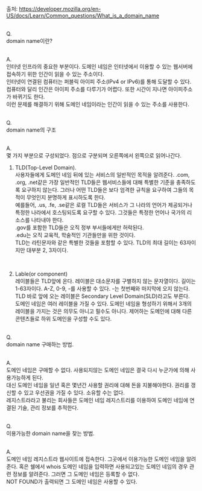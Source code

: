 출처: https://developer.mozilla.org/en-US/docs/Learn/Common_questions/What_is_a_domain_name<br/><br/>

Q.<br/>
domain name이란?<br/><br/>

A.<br/>
인터넷 인프라의 중요한 부분이다. 도메인 네임은 인터넷에서 이용할 수 있는 웹서버에 접속하기 위한 인간이 읽을 수 있는 주소이다.
<br/>
인터넷이 연결된 컴퓨터는 퍼블릭 아이피 주소(IPv4 or IPv6)를 통해 도달할 수 있다.
<br/>
컴퓨터와 달리 인간은 아이피 주소를 다루기가 어렵다. 또한 시간이 지나면 아이피주소가 바뀌기도 한다.
<br/>
이런 문제를 해결하기 위해 도메인 네임이라는 인간이 읽을 수 있는 주소를 사용한다.<br/><br/>

Q.<br/>
domain name의 구조<br/><br/>

A.<br/>
몇 가지 부분으로 구성되었다. 점으로 구분되며 오른쪽에서 왼쪽으로 읽어나간다.
<br/>
1. TLD(Top-Level Domain).<br/>
사용자들에게 도메인 네임 뒤에 있는 서비스의 일반적인 목적을 알려준다. .com, .org, .net같은 가장 일반적인 TLD들은 웹서비스들에 대해 특별한 기준을 충족하도록 요구하지 않는다. 그러나 어떤 TLD들은 보다 엄격한 규칙을 요구하여 그들의 목적이 무엇인지 분명하게 표시하도록 한다.<br/>
예를들어, .us, .fe, .se같은 로컬 TLD들은 서비스가 그 나라의 언어가 제공되거나 특정한 나라에서 호스팅되도록 요구할 수 있다. 그것들은 특정한 언어나 국가의 리소스를 나타내야 한다.<br/>
.gov를 포함한 TLD들은 오직 정부 부서들에게만 허락된다.<br/>
.edu는 오직 교육적, 학술적인 기관들만을 위한 것이다.<br/>
TLD는 라틴문자와 같은 특별한 것들을 포함할 수 있다. TLD의 최대 길이는 63자이지만 대부분 2, 3자이다.<br/>
<br/>

2. Lable(or component)<br/>
레이블들은 TLD앞에 온다. 레이블은 대소문자를 구별하지 않는 문자열이다. 길이는 1-63자이다. A-Z, 0-9, -를 사용할 수 있다. -는 첫번째와 마지막에 오지 않는다. TLD 바로 앞에 오는 레이블은 Secondary Level Domain(SLD)라고도 부른다.<br/>
도메인 네임은 여러 레이블을 가질 수 있다. 도메인 네임을 형성하기 위해서 3개의 레이블을 가지는 것은 의무도 아니고 필수도 아니다. 제어하는 도메인에 대해 다른 콘텐츠들로 하위 도메인을 구성할 수도 있다.<br/><br/>

Q.<br/>
domain name 구매하는 방법.<br/><br/>

A.<br/>
도메인 네임은 구매할 수 없다. 사용되지않는 도메인 네임은 결국 다시 누군가에 의해 사용가능하게 된다.<br/>
대신 도메인 네임을 일년 혹은 몇년간 사용할 권리에 대해 돈을 지불해야한다. 권리를 갱신할 수 있고 우선권을 가질 수 있다. 소유할 수는 없다.<br/>
레지스트라라고 불리는 회사들은 도메인 네임 레지스트리를 이용하여 도메인 네임에 연결된 기술, 관리 정보를 추적한다.<br/><br/>

Q.<br/>
이용가능한 domain name을 찾는 방법.<br/><br/>

A.<br/>
도메인 네임 레지스트라 웹사이트에 접속한다. 그곳에서 이용가능한 도메인 네임을 알려준다. 혹은 쉘에서 whois 도메인 네임을 입력하면 사용되고있는 도메인 네임의 경우 관련 정보를 알려준다. 그러면 그 도메인 네임은 등록할 수 없다.<br/>
NOT FOUND가 출력되면 그 도메인 네임은 사용할 수 있다.